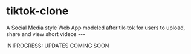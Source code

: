 # tiktok-clone
A Social Media style Web App modeled after tik-tok for users to upload, share and view short videos ---

IN PROGRESS: UPDATES COMING SOON
